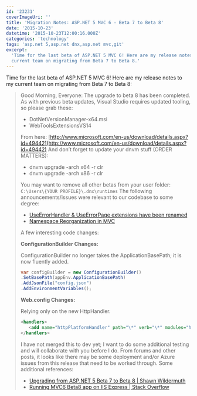 ```yaml
---
id: '23231'
coverImageUri: ''
title: 'Migration Notes: ASP.NET 5 MVC 6 - Beta 7 to Beta 8'
date: '2015-10-23'
datetime: '2015-10-23T12:00:16.000Z'
categories: 'technology'
tags: 'asp.net 5,asp.net dnx,asp.net mvc,git'
excerpt:
  'Time for the last beta of ASP.NET 5 MVC 6! Here are my release notes to my
  current team on migrating from Beta 7 to Beta 8.'
---
```


Time for the last beta of ASP.NET 5 MVC 6! Here are my release notes to my
current team on migrating from Beta 7 to Beta 8:

> Good Morning, Everyone: The upgrade to beta 8 has been completed. As with
> previous beta updates, Visual Studio requires updated tooling, so please grab
> these:
>
> - DotNetVersionManager-x64.msi
> - WebToolsExtensionsVS14
>
> From here:
> [http://www.microsoft.com/en-us/download/details.aspx?id=49442](http://www.microsoft.com/en-us/download/details.aspx?id=49442)
> And don’t forget to update your dnvm stuff (ORDER MATTERS):
>
> - dnvm upgrade -arch x64 -r clr
> - dnvm upgrade -arch x86 -r clr
>
> You may want to remove all other betas from your user folder:
> `C:\Users\{YOUR PROFILE}\.dnx\runtimes` The following announcements/issues
> were relevant to our codebase to some degree:
>
> - [UseErrorHandler & UseErrorPage extensions have been renamed](https://github.com/aspnet/Announcements/issues/63)
> - [Namespace Reorganization in MVC](https://github.com/aspnet/Announcements/issues/61)
>
> A few interesting code changes:
>
> **ConfigurationBuilder Changes:**
>
> ConfigurationBuilder no longer takes the ApplicationBasePath; it is now
> fluently added.
>
> ```csharp
> var configBuilder = new ConfigurationBuilder()
> .SetBasePath(appEnv.ApplicationBasePath)
> .AddJsonFile("config.json")
> .AddEnvironmentVariables();
> ```
>
> **Web.config Changes:**
>
> Relying only on the new HttpHandler.
>
> ```xml
> <handlers>
>    <add name="httpPlatformHandler" path="\*" verb="\*" modules="httpPlatformHandler" resourceType="Unspecified" />
> </handlers>
> ```
>
> I have not merged this to dev yet; I want to do some additional testing and
> will collaborate with you before I do. From forums and other posts, it looks
> like there may be some deployment and/or Azure issues from this release that
> need to be worked through. Some additional references:
>
> - [Upgrading from ASP.NET 5 Beta 7 to Beta 8 | Shawn Wildermuth](http://wildermuth.com/2015/10/20/Upgrading_from_ASP_NET_5_Beta_7_to_Beta_8)
> - [Running MVC6 Beta8 app on IIS Express | Stack Overflow](http://stackoverflow.com/questions/33158073/running-mvc6-beta8-app-on-iis-express)
